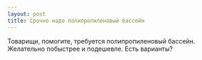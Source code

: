 ```yaml
---
layout: post 
title: Срочно надо полипропиленовый бассейн 
--- 
```

Товарищи, помогите, требуется полипропиленовый бассейн. Желательно побыстрее и подешевле. Есть варианты?